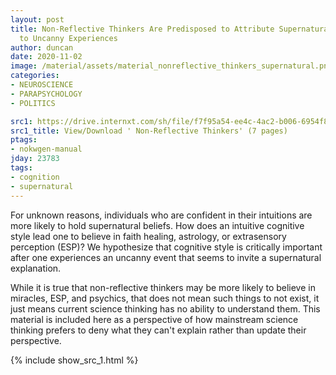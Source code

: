 ```yaml
---
layout: post
title: Non-Reflective Thinkers Are Predisposed to Attribute Supernatural Causation
  to Uncanny Experiences
author: duncan
date: 2020-11-02
image: /material/assets/material_nonreflective_thinkers_supernatural.png
categories:
- NEUROSCIENCE
- PARAPSYCHOLOGY
- POLITICS

src1: https://drive.internxt.com/sh/file/f7f95a54-ee4c-4ac2-b006-6954f87ba615/4a60e6a9d9070db9c9bb921371146e9e1c631415ca53400c1d3de63307314375
src1_title: View/Download ' Non-Reflective Thinkers' (7 pages)
ptags:
- nokwgen-manual
jday: 23783
tags:
- cognition
- supernatural
---
```


For unknown reasons, individuals who are confident in their intuitions are more likely to hold supernatural beliefs. How does an intuitive cognitive style lead one to believe in faith healing, astrology, or extrasensory perception (ESP)? We hypothesize that cognitive style is critically important after one experiences an uncanny event that seems to invite a supernatural explanation.

<!--more-->

While it is true that non-reflective thinkers may be more likely to believe in miracles, ESP, and psychics, that does not mean such things to not exist, it just means current science thinking has no ability to understand them. This material is included here as a perspective of how mainstream science thinking prefers to deny what they can't explain rather than update their perspective.  

{% include show_src_1.html %}

